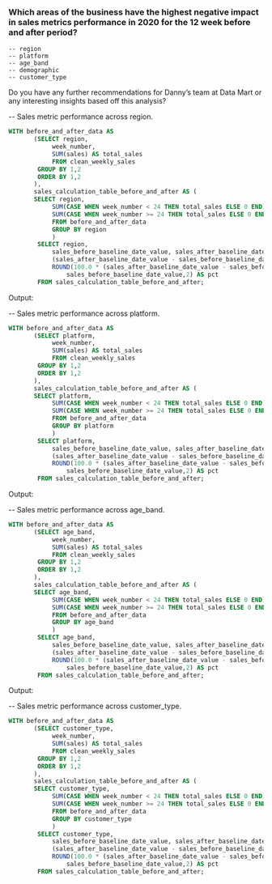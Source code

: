 ### Which areas of the business have the highest negative impact in sales metrics performance in 2020 for the 12 week before and after period?

    -- region
    -- platform
    -- age_band
    -- demographic
    -- customer_type

Do you have any further recommendations for Danny’s team at Data Mart or any interesting insights based off this analysis?

-- Sales metric performance across region.

```sql
WITH before_and_after_data AS
	   (SELECT region,
			week_number,
			SUM(sales) AS total_sales
			FROM clean_weekly_sales
		GROUP BY 1,2
		ORDER BY 1,2
	   ),
	   sales_calculation_table_before_and_after AS (
	   SELECT region,
			SUM(CASE WHEN week_number < 24 THEN total_sales ELSE 0 END) AS sales_before_baseline_date_value,
			SUM(CASE WHEN week_number >= 24 THEN total_sales ELSE 0 END) AS sales_after_baseline_date_value
			FROM before_and_after_data
			GROUP BY region
			)
		SELECT region,
			sales_before_baseline_date_value, sales_after_baseline_date_value,
			(sales_after_baseline_date_value - sales_before_baseline_date_value) AS difference,
			ROUND(100.0 * (sales_after_baseline_date_value - sales_before_baseline_date_value)/
				sales_before_baseline_date_value,2) AS pct
		FROM sales_calculation_table_before_and_after;
```

Output:

-- Sales metric performance across platform.

```sql
WITH before_and_after_data AS
	   (SELECT platform,
			week_number,
			SUM(sales) AS total_sales
			FROM clean_weekly_sales
		GROUP BY 1,2
		ORDER BY 1,2
	   ),
	   sales_calculation_table_before_and_after AS (
	   SELECT platform,
			SUM(CASE WHEN week_number < 24 THEN total_sales ELSE 0 END) AS sales_before_baseline_date_value,
			SUM(CASE WHEN week_number >= 24 THEN total_sales ELSE 0 END) AS sales_after_baseline_date_value
			FROM before_and_after_data
			GROUP BY platform
			)
		SELECT platform,
			sales_before_baseline_date_value, sales_after_baseline_date_value,
			(sales_after_baseline_date_value - sales_before_baseline_date_value) AS difference,
			ROUND(100.0 * (sales_after_baseline_date_value - sales_before_baseline_date_value)/
				sales_before_baseline_date_value,2) AS pct
		FROM sales_calculation_table_before_and_after;
```

Output:

-- Sales metric performance across age_band.

```sql
WITH before_and_after_data AS
	   (SELECT age_band,
			week_number,
			SUM(sales) AS total_sales
			FROM clean_weekly_sales
		GROUP BY 1,2
		ORDER BY 1,2
	   ),
	   sales_calculation_table_before_and_after AS (
	   SELECT age_band,
			SUM(CASE WHEN week_number < 24 THEN total_sales ELSE 0 END) AS sales_before_baseline_date_value,
			SUM(CASE WHEN week_number >= 24 THEN total_sales ELSE 0 END) AS sales_after_baseline_date_value
			FROM before_and_after_data
			GROUP BY age_band
			)
		SELECT age_band,
			sales_before_baseline_date_value, sales_after_baseline_date_value,
			(sales_after_baseline_date_value - sales_before_baseline_date_value) AS difference,
			ROUND(100.0 * (sales_after_baseline_date_value - sales_before_baseline_date_value)/
				sales_before_baseline_date_value,2) AS pct
		FROM sales_calculation_table_before_and_after;
```

Output:

-- Sales metric performance across customer_type.

```sql
WITH before_and_after_data AS
	   (SELECT customer_type,
			week_number,
			SUM(sales) AS total_sales
			FROM clean_weekly_sales
		GROUP BY 1,2
		ORDER BY 1,2
	   ),
	   sales_calculation_table_before_and_after AS (
	   SELECT customer_type,
			SUM(CASE WHEN week_number < 24 THEN total_sales ELSE 0 END) AS sales_before_baseline_date_value,
			SUM(CASE WHEN week_number >= 24 THEN total_sales ELSE 0 END) AS sales_after_baseline_date_value
			FROM before_and_after_data
			GROUP BY customer_type
			)
		SELECT customer_type,
			sales_before_baseline_date_value, sales_after_baseline_date_value,
			(sales_after_baseline_date_value - sales_before_baseline_date_value) AS difference,
			ROUND(100.0 * (sales_after_baseline_date_value - sales_before_baseline_date_value)/
				sales_before_baseline_date_value,2) AS pct
		FROM sales_calculation_table_before_and_after;
```
